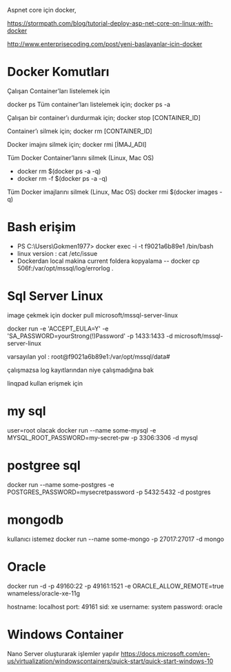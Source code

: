 Aspnet core için docker,

https://stormpath.com/blog/tutorial-deploy-asp-net-core-on-linux-with-docker



http://www.enterprisecoding.com/post/yeni-baslayanlar-icin-docker
# Docker Komutları #
Çalışan Container’ları listelemek için

docker ps
Tüm container’ları listelemek için;
docker ps -a

Çalışan bir container’ı durdurmak için;
docker stop  [CONTAINER_ID]

Container’ı silmek için;
docker rm [CONTAINER_ID]

Docker imajını silmek için;
docker rmi [İMAJ_ADI]

Tüm Docker Container’larını silmek (Linux, Mac OS)
* docker rm $(docker ps -a -q)
* docker rm -f $(docker ps -a -q)

Tüm Docker imajlarını silmek (Linux, Mac OS)
docker rmi $(docker images -q)

# Bash erişim
* PS C:\Users\Gokmen1977> docker exec -i -t  f9021a6b89e1  /bin/bash
* linux version : cat /etc/issue
* Dockerdan local makina current foldera kopyalama
 -- docker cp 506f:/var/opt/mssql/log/errorlog .



# Sql Server Linux 
image çekmek için
docker pull microsoft/mssql-server-linux

docker run -e 'ACCEPT_EULA=Y' -e 'SA_PASSWORD=yourStrong(!)Password' -p 1433:1433 -d microsoft/mssql-server-linux

varsayılan yol : root@f9021a6b89e1:/var/opt/mssql/data#

çalışmazsa log kayıtlarından niye çalışmadığına bak

linqpad kullan erişmek için

# my sql
user=root olacak
docker run --name some-mysql -e MYSQL_ROOT_PASSWORD=my-secret-pw -p 3306:3306 -d mysql

# postgree sql
docker run --name some-postgres -e POSTGRES_PASSWORD=mysecretpassword -p 5432:5432 -d postgres

# mongodb
kullanıcı istemez
docker run --name some-mongo -p 27017:27017 -d mongo

# Oracle
docker run -d -p 49160:22 -p 49161:1521 -e ORACLE_ALLOW_REMOTE=true wnameless/oracle-xe-11g

hostname: localhost
port: 49161
sid: xe
username: system
password: oracle


# Windows Container

Nano Server oluşturarak işlemler yapılır
https://docs.microsoft.com/en-us/virtualization/windowscontainers/quick-start/quick-start-windows-10

